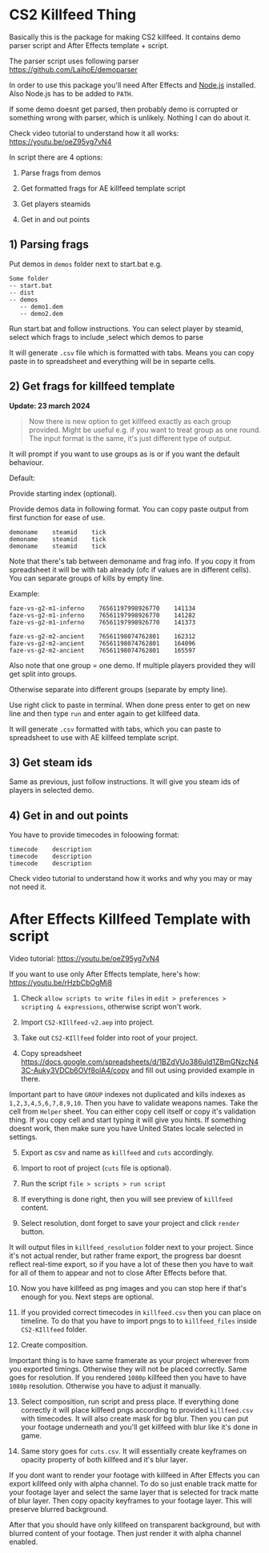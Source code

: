 # CS2 Killfeed Thing

Basically this is the package for making CS2 killfeed. It contains demo parser script and After Effects template + script.

The parser script uses following parser https://github.com/LaihoE/demoparser

In order to use this package you'll need After Effects and [Node.js](https://nodejs.org/en/download/current) installed. Also Node.js has to be added to `PATH`.

If some demo doesnt get parsed, then probably demo is corrupted or something wrong with parser, which is unlikely. Nothing I can do about it.

Check video tutorial to understand how it all works: https://youtu.be/oeZ95yg7vN4

In script there are 4 options:

1. Parse frags from demos

2. Get formatted frags for AE killfeed template script

3. Get players steamids

4. Get in and out points

## 1) Parsing frags

Put demos in `demos` folder next to start.bat e.g.

```
Some folder
-- start.bat
-- dist
-- demos
   -- demo1.dem
   -- demo2.dem
```

Run start.bat and follow instructions.
You can select player by steamid, select which frags to include ,select which demos to parse

It will generate `.csv` file which is formatted with tabs. Means you can copy paste in to spreadsheet and everything will be in separte cells.

## 2) Get frags for killfeed template

**Update: 23 march 2024**

> Now there is new option to get killfeed exactly as each group provided. Might be useful e.g. if you want to treat group as one round. The input format is the same, it's just different type of output.

It will prompt if you want to use groups as is or if you want the default behaviour.

Default:

Provide starting index (optional).

Provide demos data in following format. You can copy paste output from first function for ease of use.

```
demoname    steamid    tick
demoname    steamid    tick
demoname    steamid    tick
```

Note that there's tab between demoname and frag info. If you copy it from spreadsheet it will be with tab already (ofc if values are in different cells). You can separate groups of kills by empty line.

Example:

```
faze-vs-g2-m1-inferno    76561197998926770    141134
faze-vs-g2-m1-inferno    76561197998926770    141282
faze-vs-g2-m1-inferno    76561197998926770    141373

faze-vs-g2-m2-ancient    76561198074762801    162312
faze-vs-g2-m2-ancient    76561198074762801    164096
faze-vs-g2-m2-ancient    76561198074762801    165597
```

Also note that one group = one demo. If multiple players provided they will get split into groups.

Otherwise separate into different groups (separate by empty line).

Use right click to paste in terminal.
When done press enter to get on new line and then type `run` and enter again to get killfeed data.

It will generate `.csv` formatted with tabs, which you can paste to spreadsheet to use with AE killfeed template script.

## 3) Get steam ids

Same as previous, just follow instructions. It will give you steam ids of players in selected demo.

## 4) Get in and out points

You have to provide timecodes in foloowing format:

```
timecode	description
timecode	description
timecode	description
```

Check video tutorial to understand how it works and why you may or may not need it.

# After Effects Killfeed Template with script

Video tutorial: https://youtu.be/oeZ95yg7vN4

If you want to use only After Effects template, here's how:
https://youtu.be/rHzbCbOgMj8

1. Check `allow scripts to write files` in `edit > preferences > scripting & expressions`, otherwise script won't work.

2. Import `CS2-KIllfeed-v2.aep` into project.

3. Take out `CS2-KIllfeed` folder into root of your project.

4. Copy spreadsheet https://docs.google.com/spreadsheets/d/1BZdVUo386uld1ZBmGNzcN43C-Auky3VDCb6OVf8olA4/copy and fill out using provided example in there.

Important part to have `GROUP` indexes not duplicated and kills indexes as `1,2,3,4,5,6,7,8,9,10`. Then you have to validate weapons names. Take the cell from `Helper` sheet. You can either copy cell itself or copy it's validation thing. If you copy cell and start typing it will give you hints. If something doesnt work, then make sure you have United States locale selected in settings.

5. Export as csv and name as `killfeed` and `cuts` accordingly.

6. Import to root of project (`cuts` file is optional).

7. Run the script `file > scripts > run script`

8. If everything is done right, then you will see preview of `killfeed` content.

9. Select resolution, dont forget to save your project and click `render` button.

It will output files in `killfeed_resolution` folder next to your project. Since it's not actual render, but rather frame export, the progress bar doesnt reflect real-time export, so if you have a lot of these then you have to wait for all of them to appear and not to close After Effects before that.

10. Now you have killfeed as png images and you can stop here if that's enough for you. Next steps are optional.

11. If you provided correct timecodes in `killfeed.csv` then you can place on timeline. To do that you have to import pngs to to `killfeed_files` inside `CS2-KIllfeed` folder.

12. Create composition.

Important thing is to have same framerate as your project wherever from you exported timings. Otherwise they will not be placed correctly. Same goes for resolution. If you rendered `1080p` killfeed then you have to have `1080p` resolution. Otherwise you have to adjust it manually.

13. Select composition, run script and press place. If everything done correctly it will place killfeed pngs according to provided `killfeed.csv` with timecodes. It will also create mask for bg blur. Then you can put your footage underneath and you'll get killfeed with blur like it's done in game.

14. Same story goes for `cuts.csv`. It will essentially create keyframes on opacity property of both killfeed and it's blur layer.

If you dont want to render your footage with killfeed in After Effects you can export killfeed only with alpha channel. To do so just enable track matte for your footage layer and select the same layer that is selected for track matte of blur layer. Then copy opacity keyframes to your footage layer. This will preserve blurred background.

After that you should have only killfeed on transparent background, but with blurred content of your footage. Then just render it with alpha channel enabled.

